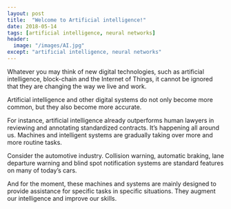 ```yaml
---
layout: post
title:  "Welcome to Artificial intelligence!"
date: 2018-05-14
tags: [artificial intelligence, neural networks]
header:
  image: "/images/AI.jpg"
except: "artificial intelligence, neural networks"
---
```


Whatever you may think of new digital technologies, such as artificial intelligence, 
block-chain and the Internet of Things, it cannot be ignored that they are changing the way we live and work.

Artificial intelligence and other digital systems do not only become more common, but they also become more accurate.

For instance, artificial intelligence already outperforms human lawyers in reviewing and annotating standardized contracts.
It’s happening all around us. Machines and intelligent systems are gradually taking over more and more routine tasks.


Consider the automotive industry. Collision warning, automatic braking, lane departure warning and blind spot notification systems are 
standard features on many of today’s cars.

And for the moment, these machines and systems are mainly designed to provide assistance for specific tasks in specific situations. 
They augment our intelligence and improve our skills.
